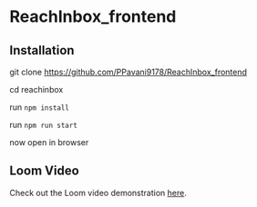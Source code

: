 # ReachInbox_frontend
## Installation 

git clone https://github.com/PPavani9178/ReachInbox_frontend

cd reachinbox

run `npm install`

run `npm run start`

now open in browser 

## Loom Video

Check out the Loom video demonstration [here](https://www.loom.com/share/980d0e867e3a46009763b61094242c51?sid=abd2b264-2549-49c7-afcc-04dc0bec68cc).

